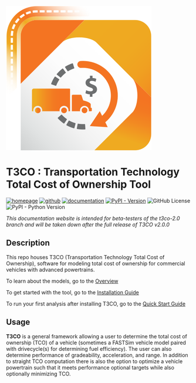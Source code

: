 ![T3CO Logo](./images/t3co_logo.svg)

# **T3CO** : Transportation Technology Total Cost of Ownership Tool
[![homepage](https://img.shields.io/badge/homepage-t3co-blue)](https://www.nrel.gov/transportation/t3co.html) [![github](https://img.shields.io/badge/github-t3co-blue.svg)](https://github.com/NREL/T3CO) [![documentation](https://img.shields.io/badge/documentation-t3co-blue.svg)](https://nrel.github.io/T3CO/) [![PyPI - Version](https://img.shields.io/pypi/v/t3co)](https://pypi.org/project/t3co/) ![GitHub License](https://img.shields.io/github/license/NREL/T3CO) ![PyPI - Python Version](https://img.shields.io/pypi/pyversions/t3co) 

*This documentation website is intended for beta-testers of the t3co-2.0 branch and will be taken down after the full release of T3CO v2.0.0*

## Description

This repo houses T3CO (Transportation Technology Total Cost of Ownership), software for modeling total cost of ownership for commercial vehicles with advanced powertrains.

To learn about the models, go to the [Overview](./T3CO_Overview.md)

To get started with the tool, go to the [Installation Guide](./installation.md)

To run your first analysis after installing T3CO, go to the [Quick Start Guide](./quick_start.md)

## Usage

**T3CO** is a general framework allowing a user to determine the total cost of ownership (TCO) of a vehicle (sometimes a FASTSim vehicle model paired with drivecycle(s) for determining fuel efficiency). The user can also determine performance of gradeability, acceleration, and range. In addition to straight TCO computation there is also the option to optimize a vehicle powertrain such that it meets performance optional targets while also optionally minimizing TCO.

